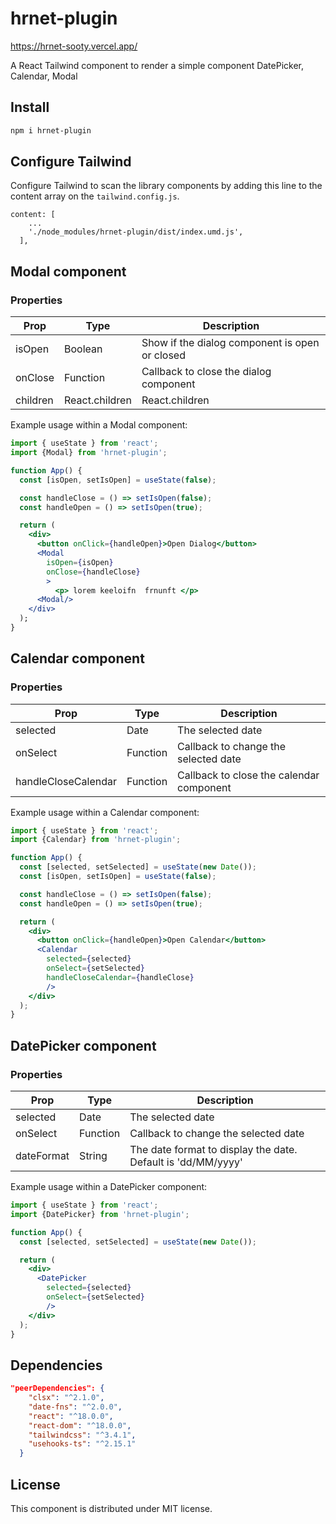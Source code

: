 # hrnet-plugin
https://hrnet-sooty.vercel.app/

A React Tailwind component to render a simple component DatePicker, Calendar, Modal

## Install

```bash
npm i hrnet-plugin
```

## Configure Tailwind

Configure Tailwind to scan the library components by adding this line to the content array on the `tailwind.config.js`.

```
content: [
    ...
    './node_modules/hrnet-plugin/dist/index.umd.js',
  ],
```

## Modal component

### Properties

| Prop    | Type     | Description                                                                                       |
| ------- | -------- | ------------------------------------------------------------------------------------------------- |
| isOpen  | Boolean  | Show if the dialog component is open or closed                                                    |
| onClose | Function | Callback to close the dialog component                                                            |
| children | React.children  | React.children  |

Example usage within a Modal component:

```jsx
import { useState } from 'react';
import {Modal} from 'hrnet-plugin';

function App() {
  const [isOpen, setIsOpen] = useState(false);

  const handleClose = () => setIsOpen(false);
  const handleOpen = () => setIsOpen(true);

  return (
    <div>
      <button onClick={handleOpen}>Open Dialog</button>
      <Modal
        isOpen={isOpen}
        onClose={handleClose}
        >
          <p> lorem keeloifn  frnunft </p>
      <Modal/>
    </div>
  );
}
```

## Calendar component

### Properties

| Prop    | Type     | Description                                                                                       |
| ------- | -------- | ------------------------------------------------------------------------------------------------- |
| selected  | Date  | The selected date                                                    |
| onSelect | Function | Callback to change the selected date                                                            |
| handleCloseCalendar | Function | Callback to close the calendar component                                                            |

Example usage within a Calendar component:

```jsx
import { useState } from 'react';
import {Calendar} from 'hrnet-plugin';

function App() {
  const [selected, setSelected] = useState(new Date());
  const [isOpen, setIsOpen] = useState(false);

  const handleClose = () => setIsOpen(false);
  const handleOpen = () => setIsOpen(true);

  return (
    <div>
      <button onClick={handleOpen}>Open Calendar</button>
      <Calendar
        selected={selected}
        onSelect={setSelected}
        handleCloseCalendar={handleClose}
        />
    </div>
  );
}
```


## DatePicker component

### Properties

| Prop    | Type     | Description                                                                                       |
| ------- | -------- | ------------------------------------------------------------------------------------------------- |
| selected  | Date  | The selected date                                                    |
| onSelect | Function | Callback to change the selected date                                                            |
dateFormat | String | The date format to display the date. Default is 'dd/MM/yyyy' |


Example usage within a DatePicker component:

```jsx
import { useState } from 'react';
import {DatePicker} from 'hrnet-plugin';

function App() {
  const [selected, setSelected] = useState(new Date());

  return (
    <div>
      <DatePicker
        selected={selected}
        onSelect={setSelected}
        />
    </div>
  );
}
```

## Dependencies

```json
"peerDependencies": {
    "clsx": "^2.1.0",
    "date-fns": "^2.0.0",
    "react": "^18.0.0",
    "react-dom": "^18.0.0",
    "tailwindcss": "^3.4.1",
    "usehooks-ts": "^2.15.1"
  }
```

## License

This component is distributed under MIT license.
